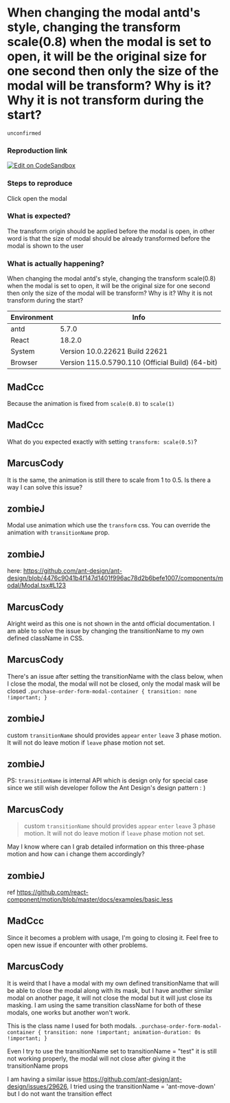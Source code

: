 # When changing the modal antd's style, changing the transform scale(0.8) when the modal is set to open, it will be the original size for one second then only the size of the modal will be transform? Why is it? Why it is not transform during the start?

`unconfirmed`

### Reproduction link

[![Edit on CodeSandbox](https://codesandbox.io/static/img/play-codesandbox.svg)](https://codesandbox.io/s/antd-reproduction-template-forked-4t72k6?file=/index.js)

### Steps to reproduce

Click open the modal

### What is expected?

The transform origin should be applied before the modal is open, in other word is that the size of modal should be already transformed before the modal is shown to the user

### What is actually happening?

When changing the modal antd's style, changing the transform scale(0.8) when the modal is set to open, it will be the original size for one second then only the size of the modal will be transform? Why is it? Why it is not transform during the start?

| Environment | Info                                             |
| ----------- | ------------------------------------------------ |
| antd        | 5.7.0                                            |
| React       | 18.2.0                                           |
| System      | Version 10.0.22621 Build 22621                   |
| Browser     | Version 115.0.5790.110 (Official Build) (64-bit) |

<!-- generated by ant-design-issue-helper. DO NOT REMOVE -->

## MadCcc

Because the animation is fixed from `scale(0.8)` to `scale(1)`

## MadCcc

What do you expected exactly with setting `transform: scale(0.5)`?

## MarcusCody

It is the same, the animation is still there to scale from 1 to 0.5. Is there a way I can solve this issue?

## zombieJ

Modal use animation which use the `transform` css. You can override the animation with `transitionName` prop.

## zombieJ

here: https://github.com/ant-design/ant-design/blob/4476c9041b4f147d1401f996ac78d2b6befe1007/components/modal/Modal.tsx#L123

## MarcusCody

Alright weird as this one is not shown in the antd official documentation. I am able to solve the issue by changing the transitionName to my own defined className in CSS.

## MarcusCody

There's an issue after setting the transitionName with the class below, when I close the modal, the modal will not be closed, only the modal mask will be closed
`.purchase-order-form-modal-container {
  transition: none !important;
}`

## zombieJ

custom `transitionName` should provides `appear` `enter` `leave` 3 phase motion. It will not do leave motion if `leave` phase motion not set.

## zombieJ

PS: `transitionName` is internal API which is design only for special case since we still wish developer follow the Ant Design's design pattern : )

## MarcusCody

> custom `transitionName` should provides `appear` `enter` `leave` 3 phase motion. It will not do leave motion if `leave` phase motion not set.

May I know where can I grab detailed information on this three-phase motion and how can i change them accordingly?

## zombieJ

ref https://github.com/react-component/motion/blob/master/docs/examples/basic.less

## MadCcc

Since it becomes a problem with usage, I'm going to closing it.
Feel free to open new issue if encounter with other problems.

## MarcusCody

It is weird that I have a modal with my own defined transitionName that will be able to close the modal along with its mask, but I have another similar modal on another page, it will not close the modal but it will just close its masking. I am using the same transition className for both of these modals, one works but another won't work.

This is the class name I used for both modals.
`.purchase-order-form-modal-container {
  transition: none !important;
  animation-duration: 0s !important;
}`

Even I try to use the transitionName set to transitionName = "test" it is still not working properly, the modal will not close after giving it the transitionName props

I am having a similar issue https://github.com/ant-design/ant-design/issues/29626, I tried using the transitionName = 'ant-move-down' but I do not want the transition effect
